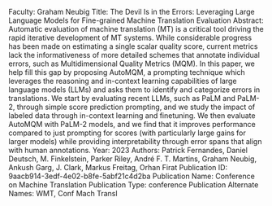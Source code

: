 Faculty: Graham Neubig
Title: The Devil Is in the Errors: Leveraging Large Language Models for Fine-grained Machine Translation Evaluation
Abstract: Automatic evaluation of machine translation (MT) is a critical tool driving the rapid iterative development of MT systems. While considerable progress has been made on estimating a single scalar quality score, current metrics lack the informativeness of more detailed schemes that annotate individual errors, such as Multidimensional Quality Metrics (MQM). In this paper, we help fill this gap by proposing AutoMQM, a prompting technique which leverages the reasoning and in-context learning capabilities of large language models (LLMs) and asks them to identify and categorize errors in translations. We start by evaluating recent LLMs, such as PaLM and PaLM-2, through simple score prediction prompting, and we study the impact of labeled data through in-context learning and finetuning. We then evaluate AutoMQM with PaLM-2 models, and we find that it improves performance compared to just prompting for scores (with particularly large gains for larger models) while providing interpretability through error spans that align with human annotations.
Year: 2023
Authors: Patrick Fernandes, Daniel Deutsch, M. Finkelstein, Parker Riley, André F. T. Martins, Graham Neubig, Ankush Garg, J. Clark, Markus Freitag, Orhan Firat
Publication ID: 9aacb914-3edf-4e02-b8fe-5abf21c4d2ba
Publication Name: Conference on Machine Translation
Publication Type: conference
Publication Alternate Names: WMT, Conf Mach Transl
